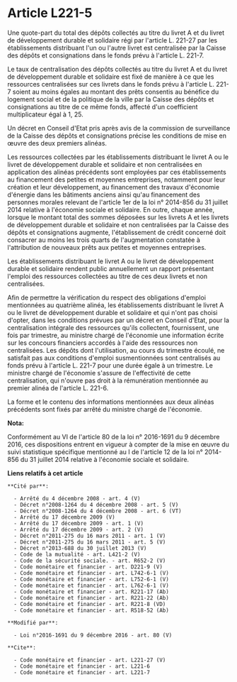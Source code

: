 # Article L221-5

Une quote-part du total des dépôts collectés au titre du livret A et du livret de développement durable et solidaire régi par
l'article L. 221-27 par les établissements distribuant l'un ou l'autre livret est centralisée par la Caisse des dépôts et
consignations dans le fonds prévu à l'article L. 221-7. 

Le taux de centralisation des dépôts collectés au titre du livret A et du livret de développement durable et solidaire  est
fixé de manière à ce que les ressources centralisées sur ces livrets dans le fonds prévu à l'article L. 221-7 soient au moins
égales au montant des prêts consentis au bénéfice du logement social et de la politique de la ville par la Caisse des dépôts
et consignations au titre de ce même fonds, affecté d'un coefficient multiplicateur égal à 1, 25. 

Un décret en Conseil d'Etat pris après avis de la commission de surveillance de la Caisse des dépôts et consignations précise
les conditions de mise en œuvre des deux premiers alinéas. 

Les ressources collectées par les établissements distribuant le livret A ou le livret de développement durable et solidaire
et non centralisées en application des alinéas précédents sont employées par ces établissements au financement des petites et
moyennes entreprises, notamment pour leur création et leur développement, au financement des travaux d'économie d'énergie
dans les bâtiments anciens ainsi qu'au financement des personnes morales relevant de l'article 1er de la loi n° 2014-856 du
31 juillet 2014 relative à l'économie sociale et solidaire. En outre, chaque année, lorsque le montant total des sommes
déposées sur les livrets A et les livrets de développement durable et solidaire et non centralisées par la Caisse des dépôts
et consignations augmente, l'établissement de crédit concerné doit consacrer au moins les trois quarts de l'augmentation
constatée à l'attribution de nouveaux prêts aux petites et moyennes entreprises.

Les établissements distribuant le livret A ou le livret de développement durable et solidaire rendent public annuellement un
rapport présentant l'emploi des ressources collectées au titre de ces deux livrets et non centralisées. 

Afin de permettre la vérification du respect des obligations d'emploi mentionnées au quatrième alinéa, les établissements
distribuant le livret A ou le livret de développement durable et solidaire et qui n'ont pas choisi d'opter, dans les
conditions prévues par un décret en Conseil d'Etat, pour la centralisation intégrale des ressources qu'ils collectent,
fournissent, une fois par trimestre, au ministre chargé de l'économie une information écrite sur les concours financiers
accordés à l'aide des ressources non centralisées. Les dépôts dont l'utilisation, au cours du trimestre écoulé, ne satisfait
pas aux conditions d'emploi susmentionnées sont centralisés au fonds prévu à l'article L. 221-7 pour une durée égale à un
trimestre. Le ministre chargé de l'économie s'assure de l'effectivité de cette centralisation, qui n'ouvre pas droit à la
rémunération mentionnée au premier alinéa de l'article L. 221-6. 

La forme et le contenu des informations mentionnées aux deux alinéas précédents sont fixés par arrêté du ministre chargé de
l'économie.

**Nota:**

Conformément au VI de l'article 80 de la loi n° 2016-1691 du 9 décembre 2016, ces dispositions entrent en vigueur à compter
de la mise en œuvre du suivi statistique spécifique mentionné au I de l'article 12 de la loi n° 2014-856 du 31 juillet 2014
relative à l'économie sociale et solidaire.

**Liens relatifs à cet article**

	**Cité par**:

	  - Arrêté du 4 décembre 2008 - art. 4 (V)
	  - Décret n°2008-1264 du 4 décembre 2008 - art. 5 (V)
	  - Décret n°2008-1264 du 4 décembre 2008 - art. 6 (VT)
	  - Arrêté du 17 décembre 2009 (V)
	  - Arrêté du 17 décembre 2009 - art. 1 (V)
	  - Arrêté du 17 décembre 2009 - art. 2 (V)
	  - Décret n°2011-275 du 16 mars 2011 - art. 1 (V)
	  - Décret n°2011-275 du 16 mars 2011 - art. 5 (V)
	  - Décret n°2013-688 du 30 juillet 2013 (V)
	  - Code de la mutualité - art. L421-2 (V)
	  - Code de la sécurité sociale. - art. R652-2 (V)
	  - Code monétaire et financier - art. D221-9 (V)
	  - Code monétaire et financier - art. L742-6-1 (V)
	  - Code monétaire et financier - art. L752-6-1 (V)
	  - Code monétaire et financier - art. L762-6-1 (V)
	  - Code monétaire et financier - art. R221-17 (Ab)
	  - Code monétaire et financier - art. R221-22 (Ab)
	  - Code monétaire et financier - art. R221-8 (VD)
	  - Code monétaire et financier - art. R518-52 (Ab)

	**Modifié par**:

	  - Loi n°2016-1691 du 9 décembre 2016 - art. 80 (V)

	**Cite**:

	  - Code monétaire et financier - art. L221-27 (V)
	  - Code monétaire et financier - art. L221-6
	  - Code monétaire et financier - art. L221-7
